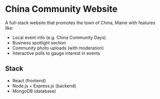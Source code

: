 # China Community Website

A full-stack website that promotes the town of China, Maine with features like:
- Local event info (e.g. China Community Days)
- Business spotlight section
- Community photo uploads (with moderation)
- Interactive polls to gauge interest in events

## Stack

- React (frontend)
- Node.js + Express.js (backend)
- MongoDB (database)
